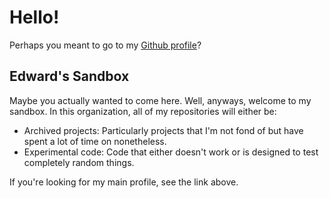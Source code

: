 # Hello!
Perhaps you meant to go to my [Github profile](https://github.com/ewang2002)?

## Edward's Sandbox
Maybe you actually wanted to come here. Well, anyways, welcome to my sandbox. In this organization, all of my repositories will either be:
- Archived projects: Particularly projects that I'm not fond of but have spent a lot of time on nonetheless.
- Experimental code: Code that either doesn't work or is designed to test completely random things.

If you're looking for my main profile, see the link above.